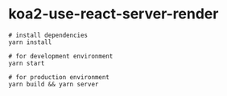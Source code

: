 # koa2-use-react-server-render

```
# install dependencies
yarn install

# for development environment
yarn start

# for production environment
yarn build && yarn server
```
